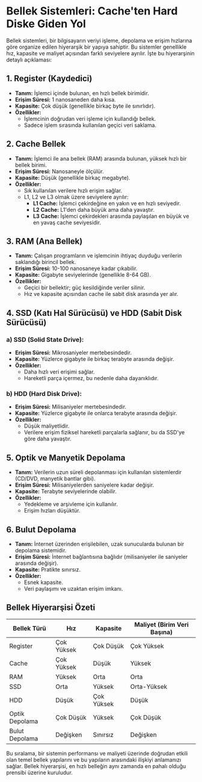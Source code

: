 # Bellek Sistemleri: Cache'ten Hard Diske Giden Yol

Bellek sistemleri, bir bilgisayarın veriyi işleme, depolama ve erişim hızlarına göre organize edilen hiyerarşik bir yapıya sahiptir. Bu sistemler genellikle hız, kapasite ve maliyet açısından farklı seviyelere ayrılır. İşte bu hiyerarşinin detaylı açıklaması:

## 1. **Register (Kaydedici)**
- **Tanım:** İşlemci içinde bulunan, en hızlı bellek birimidir.
- **Erişim Süresi:** 1 nanosaneden daha kısa.
- **Kapasite:** Çok düşük (genellikle birkaç byte ile sınırlıdır).
- **Özellikler:**
  - İşlemcinin doğrudan veri işleme için kullandığı bellek.
  - Sadece işlem sırasında kullanılan geçici veri saklama.

## 2. **Cache Bellek**
- **Tanım:** İşlemci ile ana bellek (RAM) arasında bulunan, yüksek hızlı bir bellek birimi.
- **Erişim Süresi:** Nanosaneyle ölçülür.
- **Kapasite:** Düşük (genellikle birkaç megabyte).
- **Özellikler:**
  - Sık kullanılan verilere hızlı erişim sağlar.
  - L1, L2 ve L3 olmak üzere seviyelere ayrılır:
    - **L1 Cache:** İşlemci çekirdeğine en yakın ve en hızlı seviyedir.
    - **L2 Cache:** L1'den daha büyük ama daha yavaştır.
    - **L3 Cache:** İşlemci çekirdekleri arasında paylaşılan en büyük ve en yavaş cache seviyesidir.

## 3. **RAM (Ana Bellek)**
- **Tanım:** Çalışan programların ve işlemcinin ihtiyaç duyduğu verilerin saklandığı birincil bellek.
- **Erişim Süresi:** 10-100 nanosaneye kadar çıkabilir.
- **Kapasite:** Gigabyte seviyelerinde (genellikle 8-64 GB).
- **Özellikler:**
  - Geçici bir bellektir; güç kesildiğinde veriler silinir.
  - Hız ve kapasite açısından cache ile sabit disk arasında yer alır.

## 4. **SSD (Katı Hal Sürücüsü) ve HDD (Sabit Disk Sürücüsü)**
### a) SSD (Solid State Drive):
- **Erişim Süresi:** Mikrosaniyeler mertebesindedir.
- **Kapasite:** Yüzlerce gigabyte ile birkaç terabyte arasında değişir.
- **Özellikler:**
  - Daha hızlı veri erişimi sağlar.
  - Hareketli parça içermez, bu nedenle daha dayanıklıdır.

### b) HDD (Hard Disk Drive):
- **Erişim Süresi:** Milisaniyeler mertebesindedir.
- **Kapasite:** Yüzlerce gigabyte ile onlarca terabyte arasında değişir.
- **Özellikler:**
  - Düşük maliyetlidir.
  - Verilere erişim fiziksel hareketli parçalarla sağlanır, bu da SSD'ye göre daha yavaştır.

## 5. **Optik ve Manyetik Depolama**
- **Tanım:** Verilerin uzun süreli depolanması için kullanılan sistemlerdir (CD/DVD, manyetik bantlar gibi).
- **Erişim Süresi:** Milisaniyelerden saniyelere kadar değişir.
- **Kapasite:** Terabyte seviyelerinde olabilir.
- **Özellikler:**
  - Yedekleme ve arşivleme için kullanılır.
  - Erişim hızları düşüktür.

## 6. **Bulut Depolama**
- **Tanım:** İnternet üzerinden erişilebilen, uzak sunucularda bulunan bir depolama sistemidir.
- **Erişim Süresi:** İnternet bağlantısına bağlıdır (milisaniyeler ile saniyeler arasında değişir).
- **Kapasite:** Pratikte sınırsız.
- **Özellikler:**
  - Esnek kapasite.
  - Veri paylaşımı ve uzaktan erişim imkanı.

## Bellek Hiyerarşisi Özeti

| Bellek Türü     | Hız               | Kapasite      | Maliyet (Birim Veri Başına) |
|-----------------|-------------------|---------------|-----------------------------|
| Register        | Çok Yüksek        | Çok Düşük     | Çok Yüksek                 |
| Cache           | Çok Yüksek        | Düşük         | Yüksek                     |
| RAM             | Yüksek            | Orta          | Orta                       |
| SSD             | Orta              | Yüksek        | Orta-Yüksek                |
| HDD             | Düşük             | Çok Yüksek    | Düşük                      |
| Optik Depolama  | Çok Düşük         | Yüksek        | Çok Düşük                  |
| Bulut Depolama  | Değişken          | Sınırsız      | Değişken                   |

Bu sıralama, bir sistemin performansı ve maliyeti üzerinde doğrudan etkili olan temel bellek yapılarını ve bu yapıların arasındaki ilişkiyi anlamanızı sağlar. Bellek hiyerarşisi, en hızlı belleğin aynı zamanda en pahalı olduğu prensibi üzerine kuruludur.

